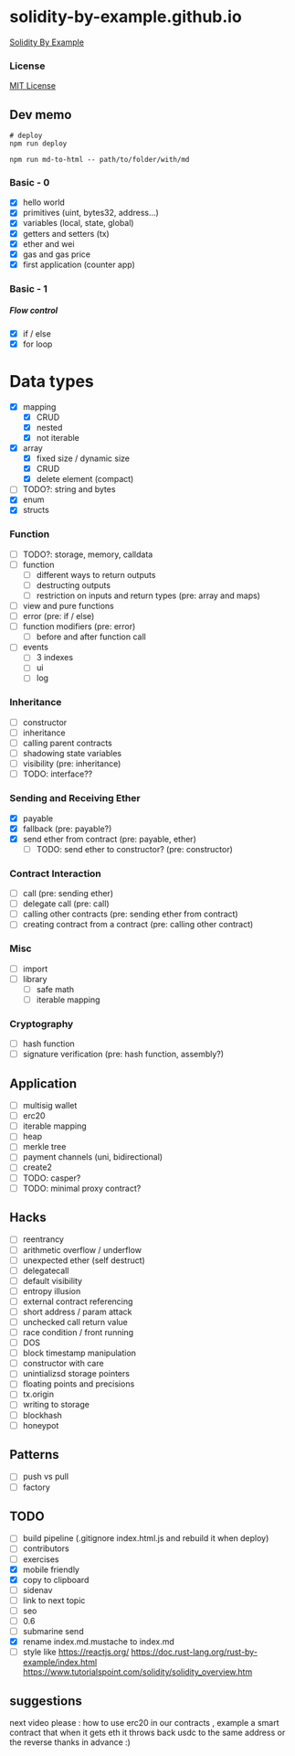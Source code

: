 # solidity-by-example.github.io

[Solidity By Example](https://solidity-by-example.org)

### License

[MIT License](LICENSE)

## Dev memo

```shell
# deploy
npm run deploy

npm run md-to-html -- path/to/folder/with/md
```

### Basic - 0

- [x] hello world
- [x] primitives (uint, bytes32, address...)
- [x] variables (local, state, global)
- [x] getters and setters (tx)
- [x] ether and wei
- [x] gas and gas price
- [x] first application (counter app)

### Basic - 1

##### Flow control

- [x] if / else
- [x] for loop

# Data types

- [x] mapping
  - [x] CRUD
  - [x] nested
  - [x] not iterable
- [x] array
  - [x] fixed size / dynamic size
  - [x] CRUD
  - [x] delete element (compact)
- [ ] TODO?: string and bytes
- [x] enum
- [x] structs

### Function

- [ ] TODO?: storage, memory, calldata
- [ ] function
  - [ ] different ways to return outputs
  - [ ] destructing outputs
  - [ ] restriction on inputs and return types (pre: array and maps)
- [ ] view and pure functions
- [ ] error (pre: if / else)
- [ ] function modifiers (pre: error)
  - [ ] before and after function call
- [ ] events
  - [ ] 3 indexes
  - [ ] ui
  - [ ] log

### Inheritance

- [ ] constructor
- [ ] inheritance
- [ ] calling parent contracts
- [ ] shadowing state variables
- [ ] visibility (pre: inheritance)
- [ ] TODO: interface??

### Sending and Receiving Ether

- [x] payable
- [x] fallback (pre: payable?)
- [x] send ether from contract (pre: payable, ether)
  - [ ] TODO: send ether to constructor? (pre: constructor)

### Contract Interaction

- [ ] call (pre: sending ether)
- [ ] delegate call (pre: call)
- [ ] calling other contracts (pre: sending ether from contract)
- [ ] creating contract from a contract (pre: calling other contract)

### Misc

- [ ] import
- [ ] library
  - [ ] safe math
  - [ ] iterable mapping

### Cryptography

- [ ] hash function
- [ ] signature verification (pre: hash function, assembly?)

## Application

- [ ] multisig wallet
- [ ] erc20
- [ ] iterable mapping
- [ ] heap
- [ ] merkle tree
- [ ] payment channels (uni, bidirectional)
- [ ] create2
- [ ] TODO: casper?
- [ ] TODO: minimal proxy contract?

## Hacks

- [ ] reentrancy
- [ ] arithmetic overflow / underflow
- [ ] unexpected ether (self destruct)
- [ ] delegatecall
- [ ] default visibility
- [ ] entropy illusion
- [ ] external contract referencing
- [ ] short address / param attack
- [ ] unchecked call return value
- [ ] race condition / front running
- [ ] DOS
- [ ] block timestamp manipulation
- [ ] constructor with care
- [ ] unintializsd storage pointers
- [ ] floating points and precisions
- [ ] tx.origin
- [ ] writing to storage
- [ ] blockhash
- [ ] honeypot

## Patterns

- [ ] push vs pull
- [ ] factory

## TODO

- [ ] build pipeline (.gitignore index.html.js and rebuild it when deploy)
- [ ] contributors
- [ ] exercises
- [x] mobile friendly
- [x] copy to clipboard
- [ ] sidenav
- [ ] link to next topic
- [ ] seo
- [ ] 0.6
- [ ] submarine send
- [x] rename index.md.mustache to index.md
- [ ] style like
      https://reactjs.org/
      https://doc.rust-lang.org/rust-by-example/index.html
      https://www.tutorialspoint.com/solidity/solidity_overview.htm

## suggestions

next video please : how to use erc20 in our contracts , example a smart contract that when it gets eth it throws back usdc to the same address or the reverse
thanks in advance :)
